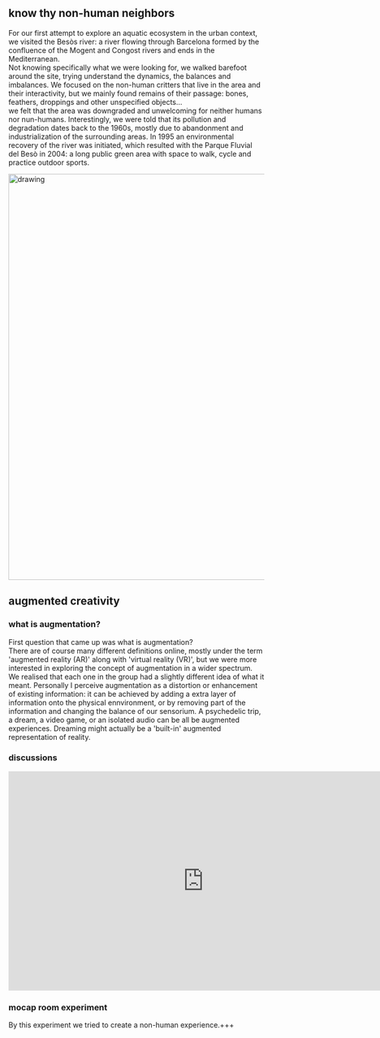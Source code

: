 ## know thy non-human neighbors  
For our first attempt to explore an aquatic ecosystem in the urban context, we visited the Besòs river: a river flowing through Barcelona formed by the confluence of the Mogent and Congost rivers and ends in the Mediterranean.  
Not knowing specifically what we were looking for, we walked barefoot around the site, trying understand the dynamics, the balances and imbalances. We focused on the non-human critters that live in the area and their interactivity, but we mainly found remains of their passage: bones, feathers, droppings and other unspecified objects...  
we felt that the area was downgraded and unwelcoming for neither humans nor nun-humans. Interestingly, we were told that its pollution and degradation dates back to the 1960s, mostly due to abandonment and industrialization of the surrounding areas. In 1995 an environmental recovery of the river was initiated, which resulted with the Parque Fluvial del Besò in 2004: a long public green area with space to walk, cycle and practice outdoor sports.  

<img src="../besoscutout.jpg" alt="drawing" width="800" />  

## augmented creativity   
### what is augmentation?
First question that came up was what is augmentation?  
There are of course many different definitions online, mostly under the term 'augmented reality (AR)' along with 'virtual reality (VR)', but we were more interested in exploring the concept of augmentation in a wider spectrum. We realised that each one in the group had a slightly different idea of what it meant. Personally I perceive augmentation as a distortion or enhancement of existing information: it can be achieved by adding a extra layer of information onto the physical ennvironment, or by removing part of the information and changing the balance of our sensorium. A psychedelic trip, a dream, a video game, or an isolated audio can be all be augmented experiences. Dreaming might actually be a 'built-in' augmented representation of reality.   

### discussions
<iframe width="768" height="432" src="https://miro.com/app/live-embed/uXjVPKy90dM=/?moveToViewport=-2180,-4534,9039,5864&embedId=74568064000" frameborder="0" scrolling="no" allowfullscreen></iframe>

### mocap room experiment  
By this experiment we tried to create a non-human experience.+++
